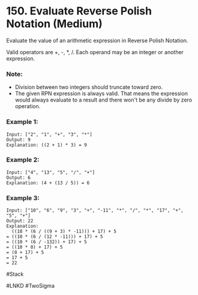 # 150. Evaluate Reverse Polish Notation (Medium)

Evaluate the value of an arithmetic expression in Reverse Polish Notation.

Valid operators are +, -, *, /. Each operand may be an integer or another expression.

### Note:
- Division between two integers should truncate toward zero.
- The given RPN expression is always valid. That means the expression would always evaluate to a result and there won't be any divide by zero operation.

### Example 1:
```
Input: ["2", "1", "+", "3", "*"]
Output: 9
Explanation: ((2 + 1) * 3) = 9
```
### Example 2:
```
Input: ["4", "13", "5", "/", "+"]
Output: 6
Explanation: (4 + (13 / 5)) = 6
```
### Example 3:
```
Input: ["10", "6", "9", "3", "+", "-11", "*", "/", "*", "17", "+", "5", "+"]
Output: 22
Explanation: 
  ((10 * (6 / ((9 + 3) * -11))) + 17) + 5
= ((10 * (6 / (12 * -11))) + 17) + 5
= ((10 * (6 / -132)) + 17) + 5
= ((10 * 0) + 17) + 5
= (0 + 17) + 5
= 17 + 5
= 22
```

#Stack

#LNKD #TwoSigma
